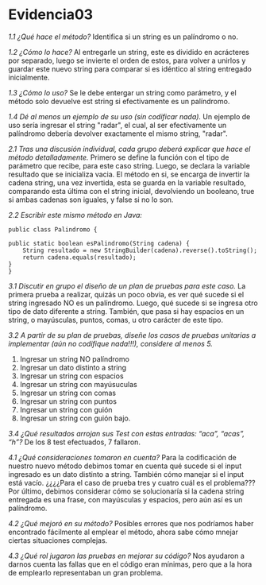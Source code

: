 # Evidencia03

_1.1 ¿Qué hace el método?_
Identifica si un string es un palíndromo o no.

_1.2 ¿Cómo lo hace?_
Al entregarle un string, este es dividido en acrácteres por separado, luego se invierte el orden de estos, para volver a unirlos y guardar este nuevo string para comparar si es idéntico al string entregado inicialmente. 

_1.3 ¿Cómo lo uso?_
Se le debe entergar un string como parámetro, y el método solo devuelve est string si efectivamente es un palíndromo. 

_1.4 Dé al menos un ejemplo de su uso (sin codificar nada)._
Un ejemplo de uso sería ingresar el string "radar", el cual, al ser efectivamente un palíndromo debería devolver exactamente el mismo string, "radar". 

_2.1 Tras una discusión individual, cada grupo deberá explicar que hace el método detalladamente._
Primero se define la función con el tipo de parámetro que recibe, para este caso string. Luego, se declara la variable resultado que se inicializa vacia. El método en si, se encarga de invertir la cadena string, una vez invertida, esta se guarda en la variable resultado, comparando esta última con el string inicial, devolviendo un booleano, true si ambas cadenas son iguales, y false si no lo son. 


_2.2 Escribir este mismo método en Java:_

    public class Palindromo {

    public static boolean esPalindromo(String cadena) {
        String resultado = new StringBuilder(cadena).reverse().toString();
        return cadena.equals(resultado);
    }
    }

_3.1 Discutir en grupo el diseño de un plan de pruebas para este caso._
La primera prueba a realizar, quizás un poco obvia, es ver qué sucede si el string ingresado NO es un palíndromo. Luego, qué sucede si se ingresa otro tipo de dato diferente a string. También, que pasa si hay espacios en un string, o mayúsculas, puntos, comas, u otro carácter de este tipo. 

_3.2 A partir de su plan de pruebas, diseñe los casos de pruebas unitarias a implementar (aún no codifique nada!!!), considere al menos 5._
1) Ingresar un string NO palíndromo
2) Ingresar un dato distinto a string
3) Ingresar un string con espacios
4) Ingresar un string con mayúsuculas
5) Ingresar un string con comas
6) Ingresar un string con puntos
7) Ingresar un string con guión
8) Ingresar un string con guión bajo.

_3.4 ¿Qué resultados arrojan sus Test con estas entradas: “aca”, “acas”, “h”?_
De los 8 test efectuados, 7 fallaron. 

_4.1 ¿Qué consideraciones tomaron en cuenta?_
Para la codificación de nuestro nuevo método debimos tomar en cuenta qué sucede si el input ingresado es un dato distinto a string.
También cómo manejar si el input está vacío.
¿¿¿¿Para el caso de prueba tres y cuatro cuál es el problema???
Por último, debimos considerar cómo se solucionaría si la cadena string entregada es una frase, con mayúsculas y espacios, pero aún así es un palíndromo. 

_4.2 ¿Qué mejoró en su método?_
Posibles errores que nos podríamos haber encontrado fácilmente al emplear el método, ahora sabe cómo mnejar ciertas situaciones complejas. 

_4.3 ¿Qué rol jugaron las pruebas en mejorar su código?_
Nos ayudaron a darnos cuenta las fallas que en el código eran mínimas, pero que a la hora de emplearlo representaban un gran problema.



